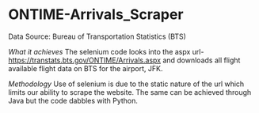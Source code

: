 # ONTIME-Arrivals_Scraper
Data Source: Bureau of Transportation Statistics (BTS)

*What it achieves*
The selenium code looks into the aspx url- https://transtats.bts.gov/ONTIME/Arrivals.aspx and downloads all flight available flight data on BTS for the airport, JFK. 

*Methodology*
Use of selenium is due to the static nature of the url which limits our ability to scrape the website. 
The same can be achieved through Java but the code dabbles with Python.


